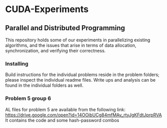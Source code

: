 # CUDA-Experiments
## Parallel and Distributed Programming
This repository holds some of our experiments in parallelizing existing algorithms, and the issues that arise in terms of data allocation, synchronization, and verifying their correctness.

### Installing
Build instructions for the individual problems reside in the problem folders; please inspect the individual readme files. Write ups and analysis can be found in the individual folders as well.

### Problem 5 group 6
AL files for problem 5 are available from the following link:
https://drive.google.com/open?id=14OOibUCg84mfMAv_rtyJgKFdtJprpRVA
It contains the code and some hash-password combos